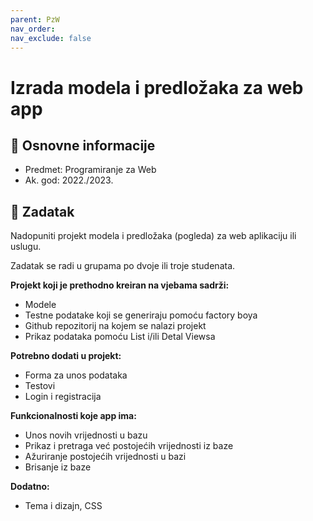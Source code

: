```yaml
---
parent: PzW
nav_order: 
nav_exclude: false
---
```


# Izrada modela i predložaka za web app

## 📢 Osnovne informacije

- Predmet: Programiranje za Web
- Ak. god: 2022./2023.

## 🧾 Zadatak

Nadopuniti projekt modela i predložaka (pogleda) za web aplikaciju ili uslugu.

Zadatak se radi u grupama po dvoje ili troje studenata.

**Projekt koji je prethodno kreiran na vjebama sadrži:**

- Modele
- Testne podatake koji se generiraju pomoću factory boya
- Github repozitorij na kojem se nalazi projekt
- Prikaz podataka pomoću List i/ili Detal Viewsa

**Potrebno dodati u projekt:**

- Forma za unos podataka
- Testovi
- Login i registracija

**Funkcionalnosti koje app ima:**

- Unos novih vrijednosti u bazu
- Prikaz i pretraga već postojećih vrijednosti iz baze
- Ažuriranje postojećih vrijednosti u bazi
- Brisanje iz baze

**Dodatno:**

- Tema i dizajn, CSS
